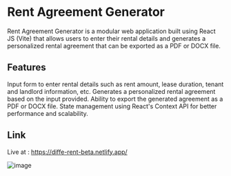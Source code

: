 # Rent Agreement Generator
Rent Agreement Generator is a modular web application built using React JS (Vite) that allows users to enter their rental details and generates a personalized rental agreement that can be exported as a PDF or DOCX file.

## Features
Input form to enter rental details such as rent amount, lease duration, tenant and landlord information, etc.
Generates a personalized rental agreement based on the input provided.
Ability to export the generated agreement as a PDF or DOCX file.
State management using React's Context API for better performance and scalability.

## Link

Live at : https://diffe-rent-beta.netlify.app/

![image](https://user-images.githubusercontent.com/99732661/236702114-0a1c5d73-af11-405b-9567-377ec763170c.png)
